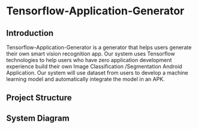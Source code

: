 # Tensorflow-Application-Generator
## Introduction
Tensorflow-Application-Generator is a generator that helps users generate their own smart vision recognition app. Our system uses Tensorflow technologies to help users who have zero application development experience build their  own Image Classification /Segmentation Android Application. Our system will use dataset from users to develop a machine learning model and automatically integrate the model in an APK.
## Project Structure

## System Diagram
